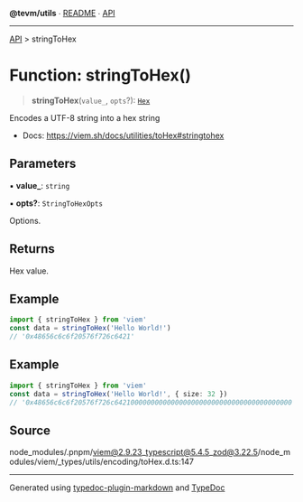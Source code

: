 **@tevm/utils** ∙ [README](../README.md) ∙ [API](../API.md)

***

[API](../API.md) > stringToHex

# Function: stringToHex()

> **stringToHex**(`value_`, `opts`?): [`Hex`](../type-aliases/Hex.md)

Encodes a UTF-8 string into a hex string

- Docs: https://viem.sh/docs/utilities/toHex#stringtohex

## Parameters

▪ **value\_**: `string`

▪ **opts?**: `StringToHexOpts`

Options.

## Returns

Hex value.

## Example

```ts
import { stringToHex } from 'viem'
const data = stringToHex('Hello World!')
// '0x48656c6c6f20576f726c6421'
```

## Example

```ts
import { stringToHex } from 'viem'
const data = stringToHex('Hello World!', { size: 32 })
// '0x48656c6c6f20576f726c64210000000000000000000000000000000000000000'
```

## Source

node\_modules/.pnpm/viem@2.9.23\_typescript@5.4.5\_zod@3.22.5/node\_modules/viem/\_types/utils/encoding/toHex.d.ts:147

***
Generated using [typedoc-plugin-markdown](https://www.npmjs.com/package/typedoc-plugin-markdown) and [TypeDoc](https://typedoc.org/)
